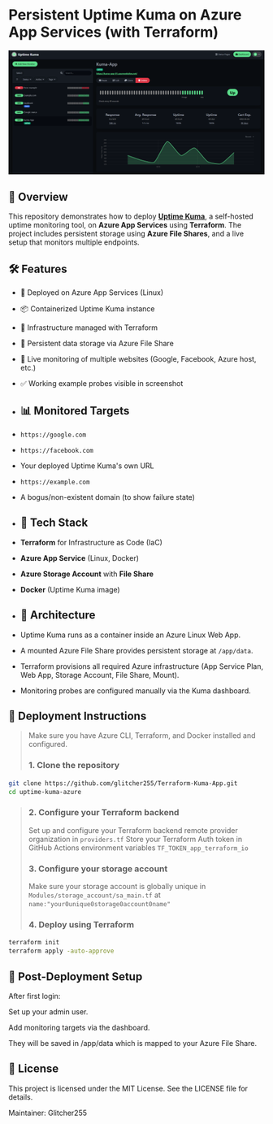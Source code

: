 # Persistent Uptime Kuma on Azure App Services (with Terraform)
![Monitoring Probes](/assets/kuma-sc4.png)
## 📘 Overview
This repository demonstrates how to deploy [**Uptime Kuma**](https://github.com/louislam/uptime-kuma), a self-hosted uptime monitoring tool, on **Azure App Services** using **Terraform**. The project includes persistent storage using **Azure File Shares**, and a live setup that monitors multiple endpoints.
## 🛠️ Features

- 🚀 Deployed on Azure App Services (Linux)
- 📦 Containerized Uptime Kuma instance
- 🧱 Infrastructure managed with Terraform
- 💾 Persistent data storage via Azure File Share
- 👀 Live monitoring of multiple websites (Google, Facebook, Azure host, etc.)
- ✅ Working example probes visible in screenshot
- ## 📊 Monitored Targets

- `https://google.com`
- `https://facebook.com`
- Your deployed Uptime Kuma's own URL
- `https://example.com`
- A bogus/non-existent domain (to show failure state)
- ## 🧰 Tech Stack

- **Terraform** for Infrastructure as Code (IaC)
- **Azure App Service** (Linux, Docker)
- **Azure Storage Account** with **File Share**
- **Docker** (Uptime Kuma image)
- ## 🧱 Architecture

- Uptime Kuma runs as a container inside an Azure Linux Web App.
- A mounted Azure File Share provides persistent storage at `/app/data`.
- Terraform provisions all required Azure infrastructure (App Service Plan, Web App, Storage Account, File Share, Mount).
- Monitoring probes are configured manually via the Kuma dashboard.
## 🚀 Deployment Instructions

> Make sure you have Azure CLI, Terraform, and Docker installed and configured.
> ### 1. Clone the repository

```bash
git clone https://github.com/glitcher255/Terraform-Kuma-App.git
cd uptime-kuma-azure
```
> ### 2. Configure your Terraform backend
> Set up and configure your Terraform backend remote provider organization in ```providers.tf```
> Store your Terraform Auth token in GitHub Actions environment variables
```TF_TOKEN_app_terraform_io```
> ### 3. Configure your storage account
> Make sure your storage account is globally unique in ```Modules/storage_account/sa_main.tf``` at ```name:"your0unique0storage0account0name"```
> ### 4. Deploy using Terraform
```bash
terraform init
terraform apply -auto-approve
```
## 🧪 Post-Deployment Setup
After first login:

Set up your admin user.

Add monitoring targets via the dashboard.

They will be saved in /app/data which is mapped to your Azure File Share.

## 📄 License
This project is licensed under the MIT License. See the LICENSE file for details.

Maintainer: Glitcher255
